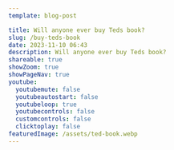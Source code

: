 ```yaml
---
template: blog-post

title: Will anyone ever buy Teds book?
slug: /buy-teds-book
date: 2023-11-10 06:43
description: Will anyone ever buy Teds book?
shareable: true
showZoom: true
showPageNav: true
youtube:
  youtubemute: false
  youtubeautostart: false
  youtubeloop: true
  youtubecontrols: false
  customcontrols: false
  clicktoplay: false
featuredImage: /assets/ted-book.webp
---
```

